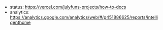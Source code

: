 - status: https://vercel.com/julyfuns-projects/how-to-docs
- analytics: https://analytics.google.com/analytics/web/#/p451886625/reports/intelligenthome

